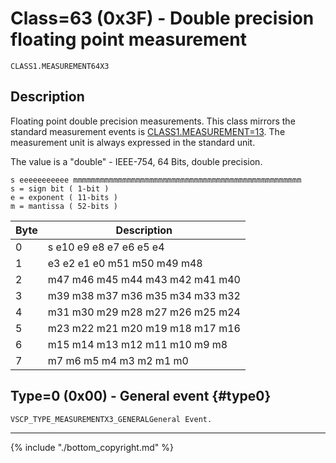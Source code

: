 # Class=63 (0x3F) - Double precision floating point measurement

    CLASS1.MEASUREMENT64X3

## Description

Floating point double precision measurements. This class mirrors the standard measurement events is [CLASS1.MEASUREMENT=13](./class1.measurementx3.md). The measurement unit is always expressed in the standard unit.

The value is a "double"	- IEEE-754, 64 Bits, double precision.

    s eeeeeeeeeee mmmmmmmmmmmmmmmmmmmmmmmmmmmmmmmmmmmmmmmmmmmmmmmmmmm
    s = sign bit ( 1-bit )
    e = exponent ( 11-bits )
    m = mantissa ( 52-bits )

 | Byte | Description                     |
 | ---- | -----------                     |
 | 0    | s e10 e9 e8 e7 e6 e5 e4         |
 | 1    | e3 e2 e1 e0 m51 m50 m49 m48     |
 | 2    | m47 m46 m45 m44 m43 m42 m41 m40 |
 | 3    | m39 m38 m37 m36 m35 m34 m33 m32 |
 | 4    | m31 m30 m29 m28 m27 m26 m25 m24 |
 | 5    | m23 m22 m21 m20 m19 m18 m17 m16 |
 | 6    | m15 m14 m13 m12 m11 m10 m9 m8   |
 | 7    | m7 m6 m5 m4 m3 m2 m1 m0         |

## Type=0 (0x00) - General event {#type0}
    VSCP_TYPE_MEASUREMENTX3_GENERALGeneral Event.





----

{% include "./bottom_copyright.md" %}